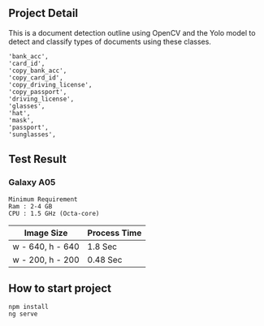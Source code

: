 ## Project Detail
This is a document detection outline using OpenCV and the Yolo model to detect and classify types of documents using these classes.
```
'bank_acc',
'card_id',
'copy_bank_acc',
'copy_card_id',
'copy_driving_license',
'copy_passport',
'driving_license',
'glasses',
'hat',
'mask',
'passport',
'sunglasses',
```

## Test Result
### Galaxy A05
```
Minimum Requirement
Ram : 2-4 GB
CPU : 1.5 GHz (Octa-core)
```
Image Size | Process Time
--- | --- 
w - 640, h - 640 | 1.8 Sec
w - 200, h - 200 | 0.48 Sec

## How to start project
```
npm install
ng serve
```
